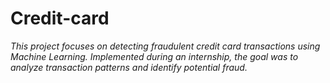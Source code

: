 # Credit-card

*This project focuses on detecting fraudulent credit card transactions using Machine Learning. Implemented during an internship, the goal was to analyze transaction patterns and identify potential fraud.*
